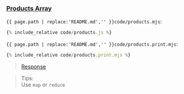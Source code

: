 ### [Products Array](code.zip)

`{{ page.path | replace:'README.md','' }}code/products.mjs`:
```js
{% include_relative code/products.js %}
```

`{{ page.path | replace:'README.md','' }}code/products.print.mjs`:
```js
{% include_relative code/products.print.mjs %}
```

> [Response](response/products.js)

> Tips:<br>
> Use `map` or `reduce`
